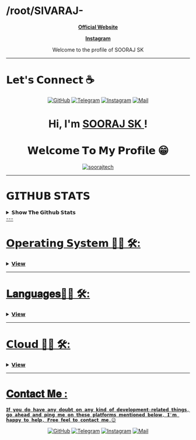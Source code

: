 # /root/SIVARAJ-

<p align="center">   <strong><a href="https://sooraj.tech">Official Website</a></strong> 
<p align="center">   <strong><a href="https://www.instagram.com/soorajsk.tech/">Instagram</a></strong> 
<p align="center">
	<p align="center">Welcome to the profile of SOORAJ SK </p> 
</a>
</p>

</p> 



---
# 𝗟𝗲𝘁'𝘀 𝗖𝗼𝗻𝗻𝗲𝗰𝘁 :coffee:
<p align="center">
	<a href="https://github.com/soorajtech/"><img src="https://img.icons8.com/bubbles/50/000000/github.png" alt="GitHub"/></a>
	<a href="https://t.me/soorajtech"><img src="https://img.icons8.com/bubbles/50/000000/sent.png" alt="Telegram"/></a>
	<a href="https://www.instagram.com/soorajsk.tech/"><img src="https://img.icons8.com/clouds/50/instagram-new--v2.png" alt="Instagram"/></a>
	<a href="mailto:soorajskumar004@gmail.com"><img src="https://img.icons8.com/bubbles/50/000000/apple-mail.png" alt="Mail"/></a>
</p>
<h1 align="center">Hi, I'm <a href="https://sooraj.tech">SOORAJ SK </a>!</h1>
<h1 align="center">𝗪𝗲𝗹𝗰𝗼𝗺𝗲 𝗧𝗼 𝗠𝘆 𝗣𝗿𝗼𝗳𝗶𝗹𝗲 😁</h1>

<p align="center">   <a href="https://github.com/soorajtech"><img src="https://github-readme-stats.vercel.app/api?username=soorajtech&show_icons=true&locale=en" alt="soorajtech" alt="SIVARAJ'S GITHUB stats"></a>
 
---
# 𝗚𝗜𝗧𝗛𝗨𝗕 𝗦𝗧𝗔𝗧𝗦

<details>
  <summary><b>𝗦𝗵𝗼𝘄 𝗧𝗵𝗲 𝗚𝗶𝘁𝗵𝘂𝗯 𝗦𝘁𝗮𝘁𝘀</b></summary>

<p align="center">   <a href="https://github.com/soorajtech"><img src="https://github-readme-stats.vercel.app/api?username=soorajtech&show_icons=true&include_all_commits=true&theme=chartreuse-dark&cache_seconds=3200" alt="ALBY'S GITHUB stats"></a>
 
 <p align="center">   <a href="https://github.com/soorajtech"><img src="https://activity-graph.herokuapp.com/graph?username=soorajtech&theme=react-dark&area=true&hide_border=true" </a>


 <p align="center">   <a href="https://github.com/soorajtech"><img src="https://github-profile-trophy.vercel.app/?username=soorajtech&row=1" </a>
 
 <p align="center">   <a href="https://github.com/soorajtech"><img src="https://github-readme-stats.vercel.app/api/top-langs/?username=soorajtech&theme=blue-green" </a>
 
  <p align="center">   <a href="https://github.com/soorajtech"><img src="https://github-readme-streak-stats.herokuapp.com/?user=soorajtech&theme=blue-green" </a>
 </p>
   </details>
---
   
 # 𝗢𝗽𝗲𝗿𝗮𝘁𝗶𝗻𝗴 𝗦𝘆𝘀𝘁𝗲𝗺 👨‍💻 🛠:
  
<details>
  <summary><b>𝗩𝗶𝗲𝘄</b></summary>
</br> 
<p align="center"> 

<img src="https://camo.githubusercontent.com/5b7886225855c2c5ac8bcc15effcb289c238c597680d61c24e5e7541af59ee10/68747470733a2f2f696d672e736869656c64732e696f2f62616467652f416e64726f69642d3344444338343f7374796c653d666f722d7468652d6261646765266c6f676f3d616e64726f6964266c6f676f436f6c6f723d7768697465" alt="Kali Linux" width="120" hight="50">
<img src="https://camo.githubusercontent.com/41281b9a32f13ac5b9d41ed9bae12c0de662f948f9bf59fd19df354fe49af146/68747470733a2f2f696d672e736869656c64732e696f2f62616467652f57696e646f77732d3030373844363f7374796c653d666f722d7468652d6261646765266c6f676f3d77696e646f7773266c6f676f436f6c6f723d7768697465" alt="Windows"  width="120" hight="50">
<img src="https://camo.githubusercontent.com/878e15b4f7576e844856dc60d855ba0587d3d2bc56211fbe69734ebccb13b068/68747470733a2f2f696d672e736869656c64732e696f2f62616467652f4c696e75782d4643433632343f7374796c653d666f722d7468652d6261646765266c6f676f3d6c696e7578266c6f676f436f6c6f723d626c61636b" alt="Android" width="120" hight="50">
 <img src="https://camo.githubusercontent.com/a0729ab382adb05cbaa5700200f3092bf7726fc4f18e19338ac43ab27025a5c8/68747470733a2f2f696d672e736869656c64732e696f2f62616467652f4b616c695f4c696e75782d3535374339343f7374796c653d666f722d7468652d6261646765266c6f676f3d6b616c692d6c696e7578266c6f676f436f6c6f723d7768697465" alt="Android" width="120" hight="50">
</p>
</p>
</br>
</details>

---

# 𝐋𝐚𝐧𝐠𝐮𝐚𝐠𝐞𝐬👨‍💻 🛠:
<details>
  <summary><b>𝗩𝗶𝗲𝘄</b></summary>
</br> 
<p align="center">
<img src="https://camo.githubusercontent.com/94be0a2e5be142925615e5821d97137a930d08fc154962ce43860f1957e6661e/68747470733a2f2f696d672e736869656c64732e696f2f62616467652f507974686f6e2d3337373641423f7374796c653d666f722d7468652d6261646765266c6f676f3d707974686f6e266c6f676f436f6c6f723d7768697465" alt="Python" width="120" hight="50">
<img src="https://camo.githubusercontent.com/60155f4543422e46101b7edb0fc701c872d9190b23dc33cb47bd1ac15d80dec1/68747470733a2f2f696d672e736869656c64732e696f2f62616467652f48544d4c2d3233393132303f7374796c653d666f722d7468652d6261646765266c6f676f3d68746d6c35266c6f676f436f6c6f723d7768697465" alt="HTML" width="120" hight="50">
<img src="https://camo.githubusercontent.com/988b23566a8e239f9717abbed64d36834115c8a8c7082a71c358e04f47f8398c/68747470733a2f2f696d672e736869656c64732e696f2f62616467652f4d7953514c2d3030303030463f7374796c653d666f722d7468652d6261646765266c6f676f3d6d7973716c266c6f676f436f6c6f723d7768697465" alt="HTML" width="120" hight="50">
<img src="https://camo.githubusercontent.com/aca8077e4bfa77bc5469b4691a9f649a1e22ea5a3271f82bb09dbc7cff80bf4c/68747470733a2f2f696d672e736869656c64732e696f2f62616467652f5368656c6c5f5363726970742d3132313031313f7374796c653d666f722d7468652d6261646765266c6f676f3d676e752d62617368266c6f676f436f6c6f723d7768697465" alt="Python" width="120" hight="50">
 
</p>
</br>
</details>

---


# 𝗖𝗹𝗼𝘂𝗱 👨‍💻 🛠:
<details>
  <summary><b>𝗩𝗶𝗲𝘄</b></summary>
</br> 
<p align="center">
<img src="https://camo.githubusercontent.com/783c0ba99432e0f18a998dbbcb3fb46a3f0bb564751c08bbaf138189716c1643/68747470733a2f2f696d672e736869656c64732e696f2f62616467652f416d617a6f6e5f4157532d3233324633453f7374796c653d666f722d7468652d6261646765266c6f676f3d616d617a6f6e2d617773266c6f676f436f6c6f723d7768697465" alt="Python" width="120" hight="50">
<img src="https://camo.githubusercontent.com/71790379eb2459d3c732db11788bb8451c0a2cb106c711cc57f71bf528bdb764/68747470733a2f2f696d672e736869656c64732e696f2f62616467652f476f6f676c655f436c6f75642d3432383546343f7374796c653d666f722d7468652d6261646765266c6f676f3d676f6f676c652d636c6f7564266c6f676f436f6c6f723d7768697465" alt="HTML" width="120" hight="50">
<img src="https://camo.githubusercontent.com/3bcc8da5c94cefdf2d976837d1be601f4d44d36b58d9590e36debe834a6e34de/68747470733a2f2f696d672e736869656c64732e696f2f62616467652f4865726f6b752d3433303039383f7374796c653d666f722d7468652d6261646765266c6f676f3d6865726f6b75266c6f676f436f6c6f723d7768697465" alt="HTML" width="120" hight="50">
<img src="https://camo.githubusercontent.com/92dde1e7c42c013a5fce4dfeee0843f06710bfd38a610885e33a273c7eca0d22/68747470733a2f2f696d672e736869656c64732e696f2f62616467652f4e65746c6966792d3030433742373f7374796c653d666f722d7468652d6261646765266c6f676f3d6e65746c696679266c6f676f436f6c6f723d7768697465" alt="Python" width="120" hight="50">
 
</p>
</br>
</details>


---

# 𝐂𝐨𝐧𝐭𝐚𝐜𝐭 𝐌𝐞 :

<p>

    𝗜𝗳 𝘆𝗼𝘂 𝗱𝗼 𝗵𝗮𝘃𝗲 𝗮𝗻𝘆 𝗱𝗼𝘂𝗯𝘁 𝗼𝗻 𝗮𝗻𝘆 𝗸𝗶𝗻𝗱 𝗼𝗳 𝗱𝗲𝘃𝗲𝗹𝗼𝗽𝗺𝗲𝗻𝘁-𝗿𝗲𝗹𝗮𝘁𝗲𝗱 𝘁𝗵𝗶𝗻𝗴𝘀, 𝗴𝗼 𝗮𝗵𝗲𝗮𝗱 𝗮𝗻𝗱 𝗽𝗶𝗻𝗴 𝗺𝗲 𝗼𝗻 𝘁𝗵𝗲𝘀𝗲 𝗽𝗹𝗮𝘁𝗳𝗼𝗿𝗺𝘀 𝗺𝗲𝗻𝘁𝗶𝗼𝗻𝗲𝗱 𝗯𝗲𝗹𝗼𝘄, 𝗜'𝗺 𝗵𝗮𝗽𝗽𝘆 𝘁𝗼 𝗵𝗲𝗹𝗽, 𝗙𝗿𝗲𝗲 𝗳𝗲𝗲𝗹 𝘁𝗼 𝗰𝗼𝗻𝘁𝗮𝗰𝘁 𝗺𝗲.😉

<p align="center">
	<a href="https://github.com/soorajtech"><img src="https://img.icons8.com/bubbles/50/000000/github.png" alt="GitHub"/></a>
	<a href="https://t.me/soorajtech"><img src="https://img.icons8.com/bubbles/50/000000/sent.png" alt="Telegram"/></a>
	<a href="https://www.instagram.com/soorajsk.tech/"><img src="https://img.icons8.com/clouds/50/instagram-new--v2.png" alt="Instagram"/></a>
	<a href="mailto:soorajskumar004@gmail.com"><img src="https://img.icons8.com/bubbles/50/000000/apple-mail.png" alt="Mail"/></a>
</p>

 

<!--
